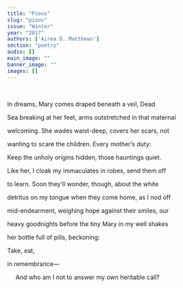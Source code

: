 ```yaml
---
title: "Pious"
slug: "pious"
issue: "Winter"
year: "2017"
authors: ['Airea D. Matthews']
section: "poetry"
audio: []
main_image: ""
banner_image: ""
images: []
---
```

 

 In dreams, Mary comes draped beneath a veil, Dead

 Sea breaking at her feet, arms outstretched in that maternal

 welcoming. She wades waist-deep, covers her scars, not

 wanting to scare the children. Every mother’s duty:

 Keep the unholy origins hidden, those hauntings quiet.

 Like her, I cloak my immaculates in robes, send them off

 to learn. Soon they'll wonder, though, about the white

 detritus on my tongue when they come home, as I nod off

 mid-endearment, weighing hope against their smiles, our

 heavy goodnights before the tiny Mary in my well shakes

 her bottle full of pills, beckoning:

 Take, eat,

 in remembrance—

      And who am I not to answer my own heritable call?

